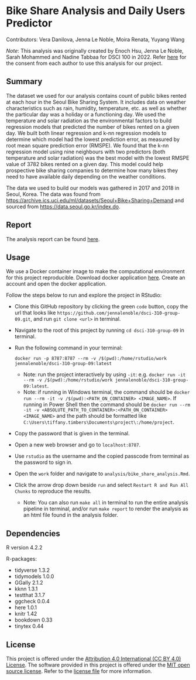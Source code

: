 # Bike Share Analysis and Daily Users Predictor

Contributors: Vera Danilova, Jenna Le Noble, Moira Renata, Yuyang Wang

*Note*: This analysis was originally created by Enoch Hsu, Jenna Le Noble, Sarah Mohammed and Nadine Tabbaa for DSCI 100 in 2022. Refer [here](https://github.com/jennalenoble/dsci-310-group-09/blob/main/consent/consent.jpg) for the consent from each author to use this analysis for our project.

## Summary

The dataset we used for our analysis contains count of public bikes rented at each hour in the Seoul Bike Sharing System. It includes data on weather characteristics such as rain, humidity, temperature, etc. as well as whether the particular day was a holiday or a functioning day. We used the temperature and solar radiation as the environmental factors to build regression models that predicted the number of bikes rented on a given day. We built both linear regression and k-nn regression models to determine which model had the lowest prediction error, as measured by root mean square prediction error (RMSPE). We found that the k-nn regression model using nine neighbours with two predictors (both temperature and solar radiation) was the best model with the lowest RMSPE value of 3782 bikes rented on a given day. This model could help prospective bike sharing companies to determine how many bikes they need to have available daily depending on the weather conditions.

The data we used to build our models was gathered in 2017 and 2018 in Seoul, Korea. The data was found from https://archive.ics.uci.edu/ml/datasets/Seoul+Bike+Sharing+Demand and sourced from https://data.seoul.go.kr/index.do.  

## Report 

The analysis report can be found [here](https://github.com/jennalenoble/dsci-310-group-09/blob/main/analysis/bike_share_analysis.ipynb).

## Usage

We use a Docker container image to make the computational environment for this project reproducible. Download docker application [here](https://hub.docker.com). Create an account and open the docker application.

Follow the steps below to run and explore the project in RStudio:

* Clone this GitHub repository by clicking the green `code` button, copy the url that looks like `https://github.com/jennalenoble/dsci-310-group-09.git`, and run `git clone <url>` in terminal.
* Navigate to the root of this project by running `cd dsci-310-group-09` in terminal.
* Run the following command in your terminal: 

  ```docker run -p 8787:8787 --rm -v /$(pwd):/home/rstudio/work jennalenoble/dsci-310-group-09:latest```

    * Note: run the project interactively by using `-it`: e.g. ```docker run -it --rm -v /$(pwd):/home/rstudio/work jennalenoble/dsci-310-group-09:latest```.
    * Note: if running in Windows terminal, the command should be ```docker run --rm -it -v /$(pwd):<PATH_ON_CONTAINER> <IMAGE_NAME>```. If running in Power Shell then the command should be ```docker run --rm -it -v <ABSOLUTE_PATH_TO_CONTAINER>:<PATH_ON_CONTAINER> <IMAGE_NAME>``` and the path should be formatted like `C:\Users\tiffany.timbers\Documents\project\:/home/project`.
* Copy the password that is given in the terminal.
* Open a new web browser and go to `localhost:8787`.
* Use `rstudio` as the username and the copied passcode from terminal as the password to sign in.
* Open the `work` folder and navigate to `analysis/bike_share_analysis.Rmd`.
* Click the arrow drop down beside `run` and select `Restart R and Run All Chunks` to reproduce the results.
    * Note: You can also run `make all` in terminal to run the entire analysis pipeline in terminal, and/or run `make report` to render the analysis as an html file found in the analysis folder.
 
## Dependencies

R version 4.2.2

R-packages: 
* tidyverse 1.3.2
* tidymodels 1.0.0
* GGally 2.1.2
* kknn 1.3.1
* testthat 3.1.7
* ggcheck 0.0.4
* here 1.0.1
* knitr 1.42
* bookdown 0.33
* tinytex 0.44

## License 

This project is offered under the [Attribution 4.0 International (CC BY 4.0) License](https://creativecommons.org/licenses/by/4.0/). The software provided in this project is offered under the [MIT open source license](https://opensource.org/license/mit/). Refer to the [license file](https://github.com/jennalenoble/dsci-310-group-09/blob/main/LICENSE.md) for more information.
